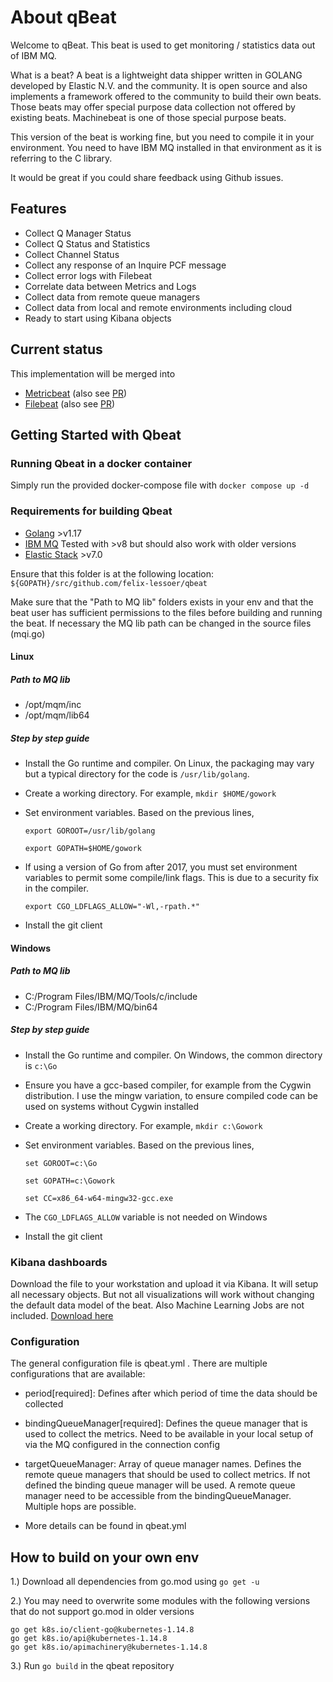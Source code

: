 # About qBeat

Welcome to qBeat. This beat is used to get monitoring / statistics data out of IBM MQ.

What is a beat? A beat is a lightweight data shipper written in GOLANG developed by Elastic N.V. and the community. It is open source and also implements a framework offered to the community to build their own beats. Those beats may offer special purpose data collection not offered by existing beats. Machinebeat is one of those special purpose beats.

This version of the beat is working fine, but you need to compile it in your environment. You need to have IBM MQ installed in that environment as it is referring to the C library.

It would be great if you could share feedback using Github issues.

## Features
* Collect Q Manager Status
* Collect Q Status and Statistics
* Collect Channel Status
* Collect any response of an Inquire PCF message
* Collect error logs with Filebeat
* Correlate data between Metrics and Logs
* Collect data from remote queue managers
* Collect data from local and remote environments including cloud
* Ready to start using Kibana objects

## Current status
This implementation will be merged into 
* [Metricbeat](https://www.elastic.co/de/products/beats/metricbeat) (also see [PR](https://github.com/elastic/beats/pull/8870))
* [Filebeat](https://www.elastic.co/de/products/beats/fetricbeat) (also see [PR](https://github.com/elastic/beats/pull/8782))

## Getting Started with Qbeat

### Running Qbeat in a docker container

Simply run the provided docker-compose file with `docker compose up -d`

### Requirements for building Qbeat

* [Golang](https://golang.org/dl/) >v1.17
* [IBM MQ](https://www.ibm.com/de-de/marketplace/secure-messaging) Tested with >v8 but should also work with older versions
* [Elastic Stack](https://cloud.elastic.co) >v7.0

Ensure that this folder is at the following location:
`${GOPATH}/src/github.com/felix-lessoer/qbeat`

Make sure that the "Path to MQ lib" folders exists in your env and that the beat user has sufficient permissions to the files before building and running the beat.
If necessary the MQ lib path can be changed in the source files (mqi.go)

#### Linux

##### Path to MQ lib
* /opt/mqm/inc
* /opt/mqm/lib64

##### Step by step guide
* Install the Go runtime and compiler. On Linux, the packaging may vary but a typical directory for the code is `/usr/lib/golang`.

* Create a working directory. For example, ```mkdir $HOME/gowork```

* Set environment variables. Based on the previous lines,

  ```export GOROOT=/usr/lib/golang```

  ```export GOPATH=$HOME/gowork```

* If using a version of Go from after 2017, you must set environment variables to permit some compile/link flags. This is due to a security fix in the compiler.

  ```export CGO_LDFLAGS_ALLOW="-Wl,-rpath.*"```

* Install the git client

#### Windows

##### Path to MQ lib
* C:/Program Files/IBM/MQ/Tools/c/include
* C:/Program Files/IBM/MQ/bin64

##### Step by step guide
* Install the Go runtime and compiler. On Windows, the common directory is `c:\Go`
* Ensure you have a gcc-based compiler, for example from the Cygwin distribution. I use the mingw variation, to ensure compiled code can be used on systems without Cygwin installed
* Create a working directory. For example, ```mkdir c:\Gowork```
* Set environment variables. Based on the previous lines,

  ```set GOROOT=c:\Go```

  ```set GOPATH=c:\Gowork```

  ```set CC=x86_64-w64-mingw32-gcc.exe```

* The `CGO_LDFLAGS_ALLOW` variable is not needed on Windows
* Install the git client

### Kibana dashboards

Download the file to your workstation and upload it via Kibana. It will setup all necessary objects. But not all visualizations will work without changing the default data model of the beat. Also Machine Learning Jobs are not included.
[Download here](https://github.com/felix-lessoer/qbeat/blob/master/Kibana/MQ-Demo-objects.json)

### Configuration

The general configuration file is qbeat.yml . There are multiple configurations that are available:

* period[required]: Defines after which period of time the data should be collected
* bindingQueueManager[required]: Defines the queue manager that is used to collect the metrics. Need to be available in your local setup of via the MQ configured in the connection config 
* targetQueueManager: Array of queue manager names. Defines the remote queue managers that should be used to collect metrics. If not defined the binding queue manager will be used. A remote queue manager need to be accessible from the bindingQueueManager. Multiple hops are possible.

* More details can be found in qbeat.yml

## How to build on your own env

1.) Download all dependencies from go.mod using `go get -u`

2.) You may need to overwrite some modules with the following versions that do not support go.mod in older versions
```
go get k8s.io/client-go@kubernetes-1.14.8
go get k8s.io/api@kubernetes-1.14.8
go get k8s.io/apimachinery@kubernetes-1.14.8
```
3.) Run `go build` in the qbeat repository
